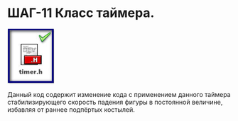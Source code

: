 # ШАГ-11 Класс таймера.
 
 ![Screenshot in game 1](./control/11-6.jpg)
 
 Данный код содержит изменение кода с применением данного таймера
 стабилизирующего скорость падения фигуры в постоянной величине,
 избавляя от раннее подпёртых костылей. 
 